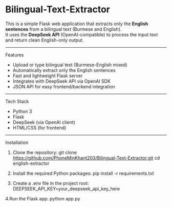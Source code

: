 # Bilingual-Text-Extractor
This is a simple Flask web application that extracts only the **English sentences** from a bilingual text (Burmese and English).  
It uses the **DeepSeek API** (OpenAI-compatible) to process the input text and return clean English-only output.

---

Features

- Upload or type bilingual text (Burmese-English mixed)
- Automatically extract only the English sentences
- Fast and lightweight Flask server
- Integrates with DeepSeek API via OpenAI SDK
- JSON API for easy frontend/backend integration

---

Tech Stack

- Python 3
- Flask
- DeepSeek (via OpenAI client)
- HTML/CSS (for frontend)

---

Installation

1. Clone the repository:
git clone https://github.com/PhoneMinKhant203/Bilingual-Text-Extractor.git
cd english-extractor

2. Install the required Python packages:
pip install -r requirements.txt

3. Create a .env file in the project root:
DEEPSEEK_API_KEY=your_deepseek_api_key_here

4.Run the Flask app:
python app.py
